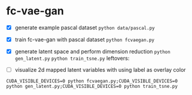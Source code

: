# fc-vae-gan

* [x] generate example pascal dataset
    `python data/pascal.py`
* [x] train fc-vae-gan with pascal dataset
    `python fcvaegan.py`
* [x] generate latent space and perform dimension reduction
    `python gen_latent.py`
    `python train_tsne.py`
    leftovers: 
* [ ] visualize 2d mapped latent variables with using label as overlay color


```
CUDA_VISIBLE_DEVICES=0 python fcvaegan.py;CUDA_VISIBLE_DEVICES=0 python gen_latent.py;CUDA_VISIBLE_DEVICES=0 python train_tsne.py
```